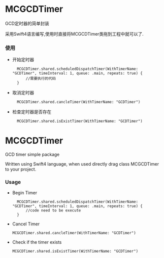 # MCGCDTimer
GCD定时器的简单封装

采用Swift4语言编写,使用时直接将MCGCDTimer类拖到工程中就可以了.

### 使用

- 开始定时器

        MCGCDTimer.shared.scheduledDispatchTimer(WithTimerName: "GCDTimer", timeInterval: 1, queue: .main, repeats: true) {
            //需要执行的代码
        }
        
- 取消定时器

        MCGCDTimer.shared.cancleTimer(WithTimerName: "GCDTimer")

- 检查定时器是否存在

        MCGCDTimer.shared.isExistTimer(WithTimerName: "GCDTimer")
 
 
# MCGCDTimer
GCD timer simple package

Written using Swift4 language, when used directly drag class MCGCDTimer to your project.

### Usage

- Begin Timer

        MCGCDTimer.shared.scheduledDispatchTimer(WithTimerName: "GCDTimer", timeInterval: 1, queue: .main, repeats: true) {
            //code need to be execute
        }
        
- Cancel Timer

      MCGCDTimer.shared.cancleTimer(WithTimerName: "GCDTimer")
      
- Check if the timer exists

      MCGCDTimer.shared.isExistTimer(WithTimerName: "GCDTimer")
